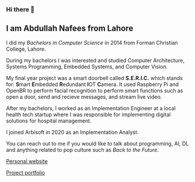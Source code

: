 ### Hi there 👋

## I am Abdullah Nafees from Lahore

I did my *Bachelors in Computer Science* in 2014 from Forman Christian College, Lahore. 

During my bachelors I was interested and studied Computer Architecture, Systems Programming, Embedded Systems, and Computer Vision.

My final year project was a smart doorbell called **S.E.R.I.C.** which stands for:
**S**mart
**E**mbedded
**R**edundant
**I**OT
**C**amera. It used Raspberry Pi and OpenBR to perform facial recognition to perform smart functions such as open a door, send and recieve messages, and stream live video.

After my bachelors, I worked as an Implementation Engineer at a local health tech startup where I was responsible for implementing digital solutions for hospital management.

I joined Arbisoft in 2020 as an Implementation Analyst.

You can reach out to me if you would like to talk about programming, AI, DL and anything related to pop culture such as _Back to the Future_.

[Personal website](https://abdnafees.com)

[Project portfolio](https://abdnafees.com/pages/projects)
